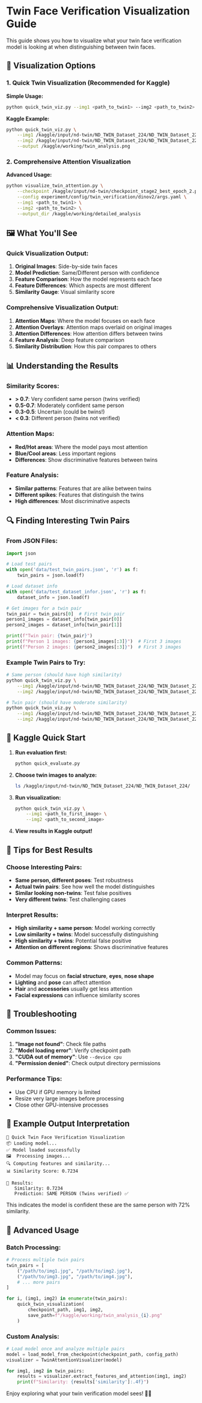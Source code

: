 # Twin Face Verification Visualization Guide

This guide shows you how to visualize what your twin face verification model is looking at when distinguishing between twin faces.

## 🎨 Visualization Options

### 1. Quick Twin Visualization (Recommended for Kaggle)

**Simple Usage:**
```bash
python quick_twin_viz.py --img1 <path_to_twin1> --img2 <path_to_twin2>
```

**Kaggle Example:**
```bash
python quick_twin_viz.py \
    --img1 /kaggle/input/nd-twin/ND_TWIN_Dataset_224/ND_TWIN_Dataset_224/90018/90018d13.jpg \
    --img2 /kaggle/input/nd-twin/ND_TWIN_Dataset_224/ND_TWIN_Dataset_224/90018/90018d14.jpg \
    --output /kaggle/working/twin_analysis.png
```

### 2. Comprehensive Attention Visualization

**Advanced Usage:**
```bash
python visualize_twin_attention.py \
    --checkpoint /kaggle/input/nd-twin/checkpoint_stage2_best_epoch_2.pth \
    --config experiment/config/twin_verification/dinov2/args.yaml \
    --img1 <path_to_twin1> \
    --img2 <path_to_twin2> \
    --output_dir /kaggle/working/detailed_analysis
```

## 🖼️ What You'll See

### Quick Visualization Output:
1. **Original Images**: Side-by-side twin faces
2. **Model Prediction**: Same/Different person with confidence
3. **Feature Comparison**: How the model represents each face
4. **Feature Differences**: Which aspects are most different
5. **Similarity Gauge**: Visual similarity score

### Comprehensive Visualization Output:
1. **Attention Maps**: Where the model focuses on each face
2. **Attention Overlays**: Attention maps overlaid on original images
3. **Attention Differences**: How attention differs between twins
4. **Feature Analysis**: Deep feature comparison
5. **Similarity Distribution**: How this pair compares to others

## 📊 Understanding the Results

### Similarity Scores:
- **> 0.7**: Very confident same person (twins verified)
- **0.5-0.7**: Moderately confident same person
- **0.3-0.5**: Uncertain (could be twins!)
- **< 0.3**: Different person (twins not verified)

### Attention Maps:
- **Red/Hot areas**: Where the model pays most attention
- **Blue/Cool areas**: Less important regions
- **Differences**: Show discriminative features between twins

### Feature Analysis:
- **Similar patterns**: Features that are alike between twins
- **Different spikes**: Features that distinguish the twins
- **High differences**: Most discriminative aspects

## 🔍 Finding Interesting Twin Pairs

### From JSON Files:
```python
import json

# Load test pairs
with open('data/test_twin_pairs.json', 'r') as f:
    twin_pairs = json.load(f)

# Load dataset info
with open('data/test_dataset_infor.json', 'r') as f:
    dataset_info = json.load(f)

# Get images for a twin pair
twin_pair = twin_pairs[0]  # First twin pair
person1_images = dataset_info[twin_pair[0]]
person2_images = dataset_info[twin_pair[1]]

print(f"Twin pair: {twin_pair}")
print(f"Person 1 images: {person1_images[:3]}")  # First 3 images
print(f"Person 2 images: {person2_images[:3]}")  # First 3 images
```

### Example Twin Pairs to Try:
```bash
# Same person (should have high similarity)
python quick_twin_viz.py \
    --img1 /kaggle/input/nd-twin/ND_TWIN_Dataset_224/ND_TWIN_Dataset_224/90018/90018d13.jpg \
    --img2 /kaggle/input/nd-twin/ND_TWIN_Dataset_224/ND_TWIN_Dataset_224/90018/90018d15.jpg

# Twin pair (should have moderate similarity)
python quick_twin_viz.py \
    --img1 /kaggle/input/nd-twin/ND_TWIN_Dataset_224/ND_TWIN_Dataset_224/90018/90018d13.jpg \
    --img2 /kaggle/input/nd-twin/ND_TWIN_Dataset_224/ND_TWIN_Dataset_224/90019/90019d13.jpg
```

## 🚀 Kaggle Quick Start

1. **Run evaluation first:**
   ```bash
   python quick_evaluate.py
   ```

2. **Choose twin images to analyze:**
   ```bash
   ls /kaggle/input/nd-twin/ND_TWIN_Dataset_224/ND_TWIN_Dataset_224/
   ```

3. **Run visualization:**
   ```bash
   python quick_twin_viz.py \
       --img1 <path_to_first_image> \
       --img2 <path_to_second_image>
   ```

4. **View results in Kaggle output!**

## 🎯 Tips for Best Results

### Choose Interesting Pairs:
- **Same person, different poses**: Test robustness
- **Actual twin pairs**: See how well the model distinguishes
- **Similar looking non-twins**: Test false positives
- **Very different twins**: Test challenging cases

### Interpret Results:
- **High similarity + same person**: Model working correctly
- **Low similarity + twins**: Model successfully distinguishing
- **High similarity + twins**: Potential false positive
- **Attention on different regions**: Shows discriminative features

### Common Patterns:
- Model may focus on **facial structure**, **eyes**, **nose shape**
- **Lighting** and **pose** can affect attention
- **Hair** and **accessories** usually get less attention
- **Facial expressions** can influence similarity scores

## 🔧 Troubleshooting

### Common Issues:
1. **"Image not found"**: Check file paths
2. **"Model loading error"**: Verify checkpoint path
3. **"CUDA out of memory"**: Use `--device cpu`
4. **"Permission denied"**: Check output directory permissions

### Performance Tips:
- Use CPU if GPU memory is limited
- Resize very large images before processing
- Close other GPU-intensive processes

## 📝 Example Output Interpretation

```
🚀 Quick Twin Face Verification Visualization
📦 Loading model...
✅ Model loaded successfully
🖼️  Processing images...
🔍 Computing features and similarity...
📊 Similarity Score: 0.7234

🎯 Results:
   Similarity: 0.7234
   Prediction: SAME PERSON (Twins verified) ✅
```

This indicates the model is confident these are the same person with 72% similarity.

## 🌟 Advanced Usage

### Batch Processing:
```python
# Process multiple twin pairs
twin_pairs = [
    ("/path/to/img1.jpg", "/path/to/img2.jpg"),
    ("/path/to/img3.jpg", "/path/to/img4.jpg"),
    # ... more pairs
]

for i, (img1, img2) in enumerate(twin_pairs):
    quick_twin_visualization(
        checkpoint_path, img1, img2, 
        save_path=f"/kaggle/working/twin_analysis_{i}.png"
    )
```

### Custom Analysis:
```python
# Load model once and analyze multiple pairs
model = load_model_from_checkpoint(checkpoint_path, config_path)
visualizer = TwinAttentionVisualizer(model)

for img1, img2 in twin_pairs:
    results = visualizer.extract_features_and_attention(img1, img2)
    print(f"Similarity: {results['similarity']:.4f}")
```

Enjoy exploring what your twin verification model sees! 🎨👥

